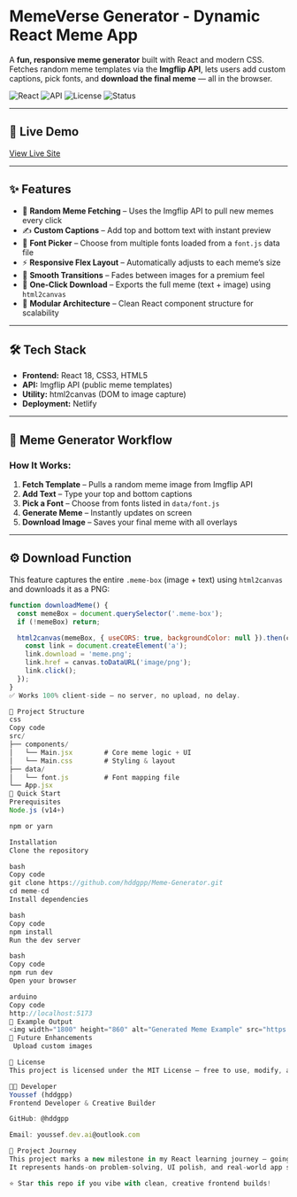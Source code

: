 # MemeVerse Generator - Dynamic React Meme App  

A **fun, responsive meme generator** built with React and modern CSS.  
Fetches random meme templates via the **Imgflip API**, lets users add custom captions, pick fonts, and **download the final meme** — all in the browser.

![React](https://img.shields.io/badge/React-18.x-blue) ![API](https://img.shields.io/badge/Imgflip-API-orange) ![License](https://img.shields.io/badge/License-MIT-green) ![Status](https://img.shields.io/badge/Status-Live-success)

---

## 🚀 Live Demo
[View Live Site](https://meme-generator-two-mocha.vercel.app/)

---

## ✨ Features

- 🎲 **Random Meme Fetching** – Uses the Imgflip API to pull new memes every click  
- ✍️ **Custom Captions** – Add top and bottom text with instant preview  
- 🧩 **Font Picker** – Choose from multiple fonts loaded from a `font.js` data file  
- ⚡ **Responsive Flex Layout** – Automatically adjusts to each meme’s size  
- 🌈 **Smooth Transitions** – Fades between images for a premium feel  
- 💾 **One-Click Download** – Exports the full meme (text + image) using `html2canvas`  
- 🧱 **Modular Architecture** – Clean React component structure for scalability  

---

## 🛠️ Tech Stack

- **Frontend:** React 18, CSS3, HTML5  
- **API:** Imgflip API (public meme templates)  
- **Utility:** html2canvas (DOM to image capture)  
- **Deployment:** Netlify  

---

## 🎨 Meme Generator Workflow

### How It Works:
1. **Fetch Template** – Pulls a random meme image from Imgflip API  
2. **Add Text** – Type your top and bottom captions  
3. **Pick a Font** – Choose from fonts listed in `data/font.js`  
4. **Generate Meme** – Instantly updates on screen  
5. **Download Image** – Saves your final meme with all overlays  

---

## ⚙️ Download Function

This feature captures the entire `.meme-box` (image + text) using `html2canvas` and downloads it as a PNG:

```javascript
function downloadMeme() {
  const memeBox = document.querySelector('.meme-box');
  if (!memeBox) return;

  html2canvas(memeBox, { useCORS: true, backgroundColor: null }).then(canvas => {
    const link = document.createElement('a');
    link.download = 'meme.png';
    link.href = canvas.toDataURL('image/png');
    link.click();
  });
}
✅ Works 100% client-side — no server, no upload, no delay.

📁 Project Structure
css
Copy code
src/
├── components/
│   └── Main.jsx        # Core meme logic + UI
│   └── Main.css        # Styling & layout
├── data/
│   └── font.js         # Font mapping file
└── App.jsx
🚀 Quick Start
Prerequisites
Node.js (v14+)

npm or yarn

Installation
Clone the repository

bash
Copy code
git clone https://github.com/hddgpp/Meme-Generator.git
cd meme-cd
Install dependencies

bash
Copy code
npm install
Run the dev server

bash
Copy code
npm run dev
Open your browser

arduino
Copy code
http://localhost:5173
💾 Example Output
<img width="1800" height="860" alt="Generated Meme Example" src="https://github.com/user-attachments/assets/your-output-example-here" />
🔧 Future Enhancements
 Upload custom images

📄 License
This project is licensed under the MIT License — free to use, modify, and share.

👨‍💻 Developer
Youssef (hddgpp)
Frontend Developer & Creative Builder

GitHub: @hddgpp

Email: youssef.dev.ai@outlook.com

🌟 Project Journey
This project marks a new milestone in my React learning journey — going from basic API fetching to full client-side functionality (text overlays, downloads, font integration).
It represents hands-on problem-solving, UI polish, and real-world app structure — all self-taught.

⭐ Star this repo if you vibe with clean, creative frontend builds!
